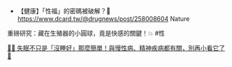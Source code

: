 - 【健康】「性福」的密碼被破解？🔑https://www.dcard.tw/@drugnews/post/258008604
Nature

重磅研究：藏在生殖器的小圓球，竟是快感的關鍵！💥
#性

[🌙💤 失眠不只是「沒睡好」那麼簡單！與慢性病、精神疾病都有關，別再小看它了 🧠](https://www.dcard.tw/@drugnews/post/258858632)